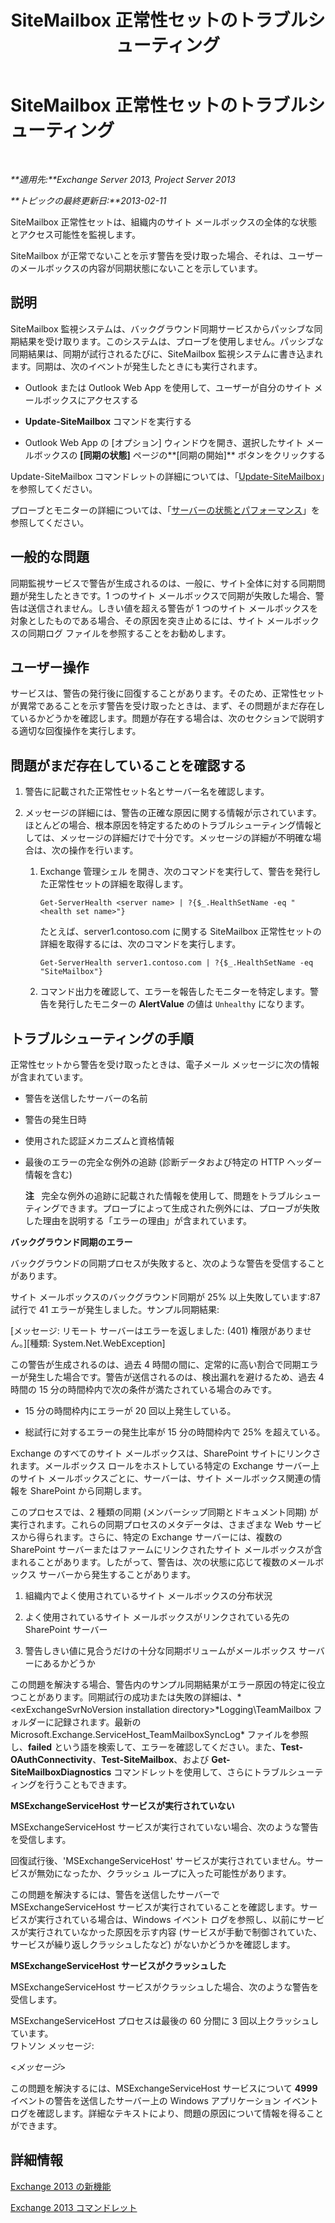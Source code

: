 ﻿---
title: SiteMailbox 正常性セットのトラブルシューティング
TOCTitle: SiteMailbox 正常性セットのトラブルシューティング
ms:assetid: ac00985c-c9a5-44bf-b152-4b99d8ae24ed
ms:mtpsurl: https://technet.microsoft.com/ja-jp/library/ms.exch.scom.sitemailbox(v=EXCHG.150)
ms:contentKeyID: 53181824
ms.date: 01/28/2016
mtps_version: v=EXCHG.150
ms.translationtype: HT
---

# SiteMailbox 正常性セットのトラブルシューティング

 

_**適用先:**Exchange Server 2013, Project Server 2013_

_**トピックの最終更新日:**2013-02-11_

SiteMailbox 正常性セットは、組織内のサイト メールボックスの全体的な状態とアクセス可能性を監視します。

SiteMailbox が正常でないことを示す警告を受け取った場合、それは、ユーザーのメールボックスの内容が同期状態にないことを示しています。

## 説明

SiteMailbox 監視システムは、バックグラウンド同期サービスからパッシブな同期結果を受け取ります。このシステムは、プローブを使用しません。パッシブな同期結果は、同期が試行されるたびに、SiteMailbox 監視システムに書き込まれます。同期は、次のイベントが発生したときにも実行されます。

  - Outlook または Outlook Web App を使用して、ユーザーが自分のサイト メールボックスにアクセスする

  - **Update-SiteMailbox** コマンドを実行する

  - Outlook Web App の \[オプション\] ウィンドウを開き、選択したサイト メールボックスの **\[同期の状態\]** ページの**\[同期の開始\]** ボタンをクリックする

Update-SiteMailbox コマンドレットの詳細については、「[Update-SiteMailbox](https://technet.microsoft.com/ja-jp/library/jj218690\(v=exchg.150\))」を参照してください。

プローブとモニターの詳細については、「[サーバーの状態とパフォーマンス](https://technet.microsoft.com/ja-jp/library/jj150551\(v=exchg.150\))」を参照してください。

## 一般的な問題

同期監視サービスで警告が生成されるのは、一般に、サイト全体に対する同期問題が発生したときです。1 つのサイト メールボックスで同期が失敗した場合、警告は送信されません。しきい値を超える警告が 1 つのサイト メールボックスを対象としたものである場合、その原因を突き止めるには、サイト メールボックスの同期ログ ファイルを参照することをお勧めします。

## ユーザー操作

サービスは、警告の発行後に回復することがあります。そのため、正常性セットが異常であることを示す警告を受け取ったときは、まず、その問題がまだ存在しているかどうかを確認します。問題が存在する場合は、次のセクションで説明する適切な回復操作を実行します。

## 問題がまだ存在していることを確認する

1.  警告に記載された正常性セット名とサーバー名を確認します。

2.  メッセージの詳細には、警告の正確な原因に関する情報が示されています。ほとんどの場合、根本原因を特定するためのトラブルシューティング情報としては、メッセージの詳細だけで十分です。メッセージの詳細が不明確な場合は、次の操作を行います。
    
    1.  Exchange 管理シェル を開き、次のコマンドを実行して、警告を発行した正常性セットの詳細を取得します。
        
            Get-ServerHealth <server name> | ?{$_.HealthSetName -eq "<health set name>"}
        
        たとえば、server1.contoso.com に関する SiteMailbox 正常性セットの詳細を取得するには、次のコマンドを実行します。
        
            Get-ServerHealth server1.contoso.com | ?{$_.HealthSetName -eq "SiteMailbox"}
    
    2.  コマンド出力を確認して、エラーを報告したモニターを特定します。警告を発行したモニターの **AlertValue** の値は `Unhealthy` になります。

## トラブルシューティングの手順

正常性セットから警告を受け取ったときは、電子メール メッセージに次の情報が含まれています。

  - 警告を送信したサーバーの名前

  - 警告の発生日時

  - 使用された認証メカニズムと資格情報

  - 最後のエラーの完全な例外の追跡 (診断データおよび特定の HTTP ヘッダー情報を含む)  
    
    **注**   完全な例外の追跡に記載された情報を使用して、問題をトラブルシューティングできます。プローブによって生成された例外には、プローブが失敗した理由を説明する「エラーの理由」が含まれています。

**バックグラウンド同期のエラー**

バックグラウンドの同期プロセスが失敗すると、次のような警告を受信することがあります。

サイト メールボックスのバックグラウンド同期が 25% 以上失敗しています:87 試行で 41 エラーが発生しました。サンプル同期結果:

\[メッセージ: リモート サーバーはエラーを返しました: (401) 権限がありません。\]\[種類: System.Net.WebException\]

この警告が生成されるのは、過去 4 時間の間に、定常的に高い割合で同期エラーが発生した場合です。警告が送信されるのは、検出漏れを避けるため、過去 4 時間の 15 分の時間枠内で次の条件が満たされている場合のみです。

  - 15 分の時間枠内にエラーが 20 回以上発生している。

  - 総試行に対するエラーの発生比率が 15 分の時間枠内で 25% を超えている。

Exchange のすべてのサイト メールボックスは、SharePoint サイトにリンクされます。メールボックス ロールをホストしている特定の Exchange サーバー上のサイト メールボックスごとに、サーバーは、サイト メールボックス関連の情報を SharePoint から同期します。

このプロセスでは、2 種類の同期 (メンバーシップ同期とドキュメント同期) が実行されます。これらの同期プロセスのメタデータは、さまざまな Web サービスから得られます。さらに、特定の Exchange サーバーには、複数の SharePoint サーバーまたはファームにリンクされたサイト メールボックスが含まれることがあります。したがって、警告は、次の状態に応じて複数のメールボックス サーバーから発生することがあります。

1.  組織内でよく使用されているサイト メールボックスの分布状況

2.  よく使用されているサイト メールボックスがリンクされている先の SharePoint サーバー

3.  警告しきい値に見合うだけの十分な同期ボリュームがメールボックス サーバーにあるかどうか

この問題を解決する場合、警告内のサンプル同期結果がエラー原因の特定に役立つことがあります。同期試行の成功または失敗の詳細は、*\<exExchangeSvrNoVersion installation directory\>*Logging\\TeamMailbox フォルダーに記録されます。最新の Microsoft.Exchange.ServiceHost\_TeamMailboxSyncLog\* ファイルを参照し、**failed** という語を検索して、エラーを確認してください。また、**Test-OAuthConnectivity**、**Test-SiteMailbox**、および **Get-SiteMailboxDiagnostics** コマンドレットを使用して、さらにトラブルシューティングを行うこともできます。

**MSExchangeServiceHost サービスが実行されていない**

MSExchangeServiceHost サービスが実行されていない場合、次のような警告を受信します。

回復試行後、'MSExchangeServiceHost' サービスが実行されていません。サービスが無効になったか、クラッシュ ループに入った可能性があります。

この問題を解決するには、警告を送信したサーバーで MSExchangeServiceHost サービスが実行されていることを確認します。サービスが実行されている場合は、Windows イベント ログを参照し、以前にサービスが実行されていなかった原因を示す内容 (サービスが手動で制御されていた、サービスが繰り返しクラッシュしたなど) がないかどうかを確認します。

**MSExchangeServiceHost サービスがクラッシュした**

MSExchangeServiceHost サービスがクラッシュした場合、次のような警告を受信します。

MSExchangeServiceHost プロセスは最後の 60 分間に 3 回以上クラッシュしています。  
ワトソン メッセージ:

\<*メッセージ*\>

この問題を解決するには、MSExchangeServiceHost サービスについて **4999** イベントの警告を送信したサーバー上の Windows アプリケーション イベント ログを確認します。詳細なテキストにより、問題の原因について情報を得ることができます。

## 詳細情報

[Exchange 2013 の新機能](https://technet.microsoft.com/ja-jp/library/jj150540\(v=exchg.150\))

[Exchange 2013 コマンドレット](https://technet.microsoft.com/ja-jp/library/bb124413\(v=exchg.150\))

